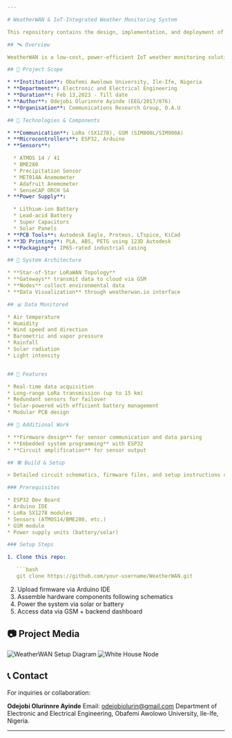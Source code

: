 ```yaml
---

# WeatherWAN & IoT-Integrated Weather Monitoring System

This repository contains the design, implementation, and deployment of a LoRaWAN-based environmental monitoring system, developed as part of a Student Industrial Work Experience Scheme (SIWES) at the Communications Research Group, Department of Electronic and Electrical Engineering, Obafemi Awolowo University, Ile-Ife, Nigeria.

## 🛰️ Overview

WeatherWAN is a low-cost, power-efficient IoT weather monitoring solution using LoRa and GSM technologies. The system supports long-range communication and includes sensors for atmospheric data collection, gateways, and data visualization through web interfaces.

## 📍 Project Scope

* **Institution**: Obafemi Awolowo University, Ile-Ife, Nigeria
* **Department**: Electronic and Electrical Engineering
* **Duration**: Feb 13,2023 - Till date
* **Author**: Odejobi Olurinnre Ayinde (EEG/2017/076)
* **Organisation**: Communications Research Group, O.A.U

## 🔧 Technologies & Components

* **Communication**: LoRa (SX1278), GSM (SIM800L/SIM900A)
* **Microcontrollers**: ESP32, Arduino
* **Sensors**:

  * ATMOS 14 / 41
  * BME280
  * Precipitation Sensor
  * MET014A Anemometer
  * Adafruit Anemometer
  * SenseCAP ORCH S4
* **Power Supply**:

  * Lithium-ion Battery
  * Lead-acid Battery
  * Super Capacitors
  * Solar Panels
* **PCB Tools**: Autodesk Eagle, Proteus, LTspice, KiCad
* **3D Printing**: PLA, ABS, PETG using 123D Autodesk
* **Packaging**: IP65-rated industrial casing

## 📡 System Architecture

* **Star-of-Star LoRaWAN Topology**
* **Gateways** transmit data to cloud via GSM
* **Nodes** collect environmental data
* **Data Visualization** through weatherwan.io interface

## 📊 Data Monitored

* Air temperature
* Humidity
* Wind speed and direction
* Barometric and vapor pressure
* Rainfall
* Solar radiation
* Light intensity


## 🚀 Features

* Real-time data acquisition
* Long-range LoRa transmission (up to 15 km)
* Redundant sensors for failover
* Solar-powered with efficient battery management
* Modular PCB design

## 🧠 Additional Work

* **Firmware design** for sensor communication and data parsing
* **Embedded system programming** with ESP32
* **Circuit amplification** for sensor output

## 🛠️ Build & Setup

> Detailed circuit schematics, firmware files, and setup instructions can be found in the `docs/` folder.

### Prerequisites

* ESP32 Dev Board
* Arduino IDE
* LoRa SX1278 modules
* Sensors (ATMOS14/BME280, etc.)
* GSM module
* Power supply units (battery/solar)

### Setup Steps

1. Clone this repo:

   ```bash
   git clone https://github.com/your-username/WeatherWAN.git
   ```
2. Upload firmware via Arduino IDE
3. Assemble hardware components following schematics
4. Power the system via solar or battery
5. Access data via GSM + backend dashboard

## 📷 Project Media

![WeatherWAN Setup Diagram](docs/images/system_overview.png)
![White House Node](docs/images/whitehouse_node.jpg)


## 📞 Contact

For inquiries or collaboration:

**Odejobi Olurinnre Ayinde**
Email: odejobiolurin@gmail.com
Department of Electronic and Electrical Engineering,
Obafemi Awolowo University, Ile-Ife, Nigeria.

---
```



